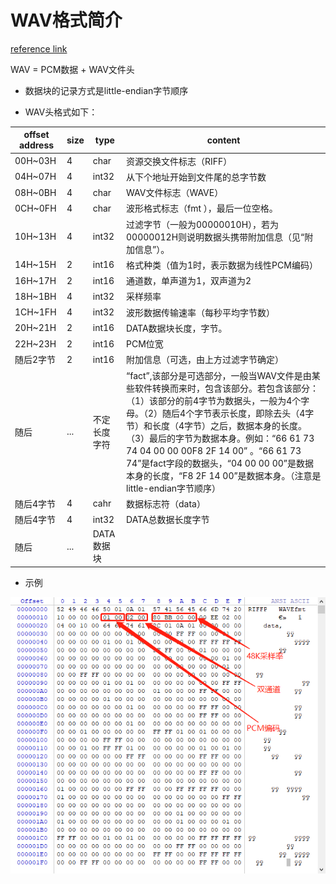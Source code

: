 # WAV格式简介

[reference link](http://soundfile.sapp.org/doc/WaveFormat/)

WAV = PCM数据 + WAV文件头

* 数据块的记录方式是little-endian字节顺序

* WAV头格式如下：

|offset address|size|type|content|
|--------------|----|----|-------|
|00H~03H|4|char|资源交换文件标志（RIFF）|
|04H~07H|4|int32|从下个地址开始到文件尾的总字节数
|08H~0BH|4|char|WAV文件标志（WAVE）
|0CH~0FH|4|char|波形格式标志（fmt ），最后一位空格。
|10H~13H|4|int32|过滤字节（一般为00000010H），若为00000012H则说明数据头携带附加信息（见“附加信息”）。
|14H~15H|2|int16|格式种类（值为1时，表示数据为线性PCM编码）
|16H~17H|2|int16|通道数，单声道为1，双声道为2
|18H~1BH|4|int32|采样频率
|1CH~1FH|4|int32|波形数据传输速率（每秒平均字节数）
|20H~21H|2|int16|DATA数据块长度，字节。
|22H~23H|2|int16|PCM位宽
|随后2字节|2|int16|附加信息（可选，由上方过滤字节确定）
|随后|...|不定长度字符	|“fact”,该部分是可选部分，一般当WAV文件是由某些软件转换而来时，包含该部分。若包含该部分：（1）该部分的前4字节为数据头，一般为4个字母。（2）随后4个字节表示长度，即除去头（4字节）和长度（4字节）之后，数据本身的长度。（3）最后的字节为数据本身。例如：“66 61 73 74 04 00 00 00F8 2F 14 00” 。“66 61 73 74”是fact字段的数据头，“04 00 00 00”是数据本身的长度，“F8 2F 14 00”是数据本身。（注意是little-endian字节顺序）
|随后4字节|4|cahr|数据标志符（data）
|随后4字节|4|int32|DATA总数据长度字节
|随后|...|DATA数据块

* 示例

![wav_format](../assets/images/wav_format.png)